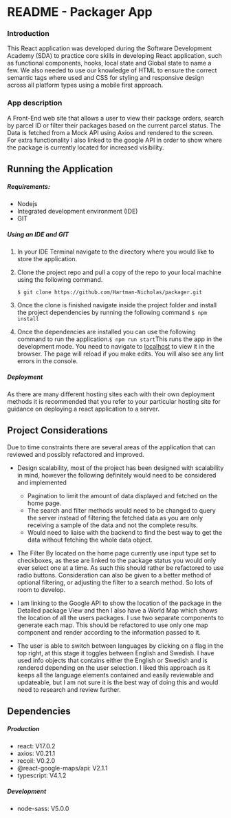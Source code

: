 # README - Packager App

### Introduction

This React application was developed  during the Software Development Academy (SDA) to practice core skills in developing React application, such as functional components, hooks, local state and Global state to name a few. We also needed to use our knowledge of HTML to ensure the correct semantic tags where used and CSS for styling and responsive design across all platform types using a mobile first approach.

### App description

A Front-End web site that allows a user to view their package orders, search by parcel ID or filter their packages based on the current parcel status. The Data is fetched from a Mock API using Axios and rendered to the screen. For extra functionality I also linked to the google API in order to show where the package is currently located for increased visibility. 

## Running the Application

##### Requirements:

- Nodejs
- Integrated development environment (IDE)
- GIT

##### Using an IDE and GIT

1. In your IDE Terminal navigate to the directory where you would like to store the application.

2. Clone the project repo and pull a copy of the repo to your local machine using the following command.

   `$ git clone https://github.com/Hartman-Nicholas/packager.git  `

3. Once the clone is finished navigate inside the project folder and install the project dependencies by running the following command
   `$ npm install `

4. Once the dependencies are installed you can use the following command to run the application.`$ npm run start`This runs the app in the development mode. You need to navigate to  [localhost](http://localhost:3000) to view it in the browser. The page will reload if you make edits. You will also see any lint errors in the console.

##### Deployment

As there are many different hosting sites each with their own deployment methods it is recommended that you refer to your particular hosting site for guidance on deploying a react application to a server. 



## Project Considerations

Due to time constraints there are several areas of the application that can reviewed and possibly refactored and improved.

- Design scalability, most of the project has been designed with scalability in mind, however the following definitely would need to be considered and implemented
  - Pagination to limit the amount of data displayed and fetched on the home page.
  - The search and filter methods would need to be changed to query the server instead of filtering the fetched data as you are only receiving a sample of the data and not the complete results.
  - Would need to liaise with the backend to find the best way to get the data without fetching the whole data object.

- The Filter By located on the home page currently use input type set to checkboxes, as these are linked to the package status you would only ever select one at a time. As such this should rather be refactored to use radio buttons. Consideration can also be given to a better method of optional filtering, or adjusting the filter to a search method. So lots of room to develop.
- I am linking to the Google API to show the location of the package in the Detailed package View and then I also have a World Map which shows the location of all the users packages. I use two separate components to generate each map. This should be refactored to use only one map component and render according to the information passed to it.  
- The user is able to switch between languages by clicking on a flag in the top right, at this stage it toggles between English and Swedish. I have used info objects that contains either the English or Swedish and is rendered depending on the user selection. I liked this approach as it keeps all the language elements contained and easily reviewable and updateable, but I am not sure it is the best way of doing this and would need to research and review further.

## Dependencies

##### Production

- react: V17.0.2
- axios: V0.21.1
- recoil: V0.2.0
- @react-google-maps/api: V2.1.1
- typescript: V4.1.2

##### Development

- node-sass: V5.0.0

